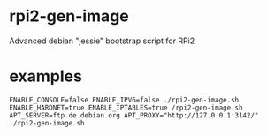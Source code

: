 # rpi2-gen-image
 Advanced debian "jessie" bootstrap script for RPi2
 
# examples
```shell
ENABLE_CONSOLE=false ENABLE_IPV6=false ./rpi2-gen-image.sh
ENABLE_HARDNET=true ENABLE_IPTABLES=true /rpi2-gen-image.sh
APT_SERVER=ftp.de.debian.org APT_PROXY="http://127.0.0.1:3142/" ./rpi2-gen-image.sh
 ```
